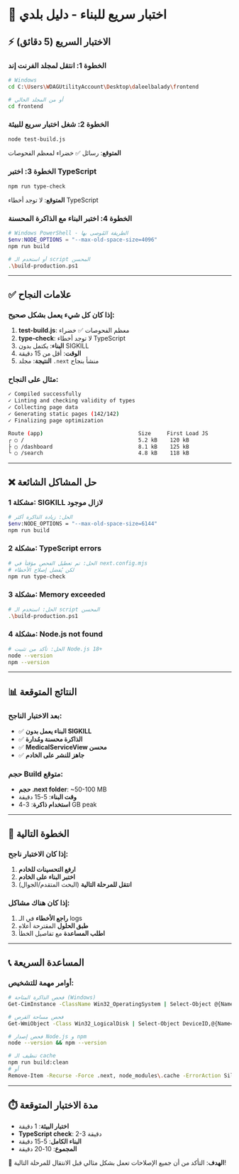 # 🧪 اختبار سريع للبناء - دليل بلدي

## ⚡ **الاختبار السريع (5 دقائق)**

### الخطوة 1: انتقل لمجلد الفرنت إند
```bash
# Windows
cd C:\Users\WDAGUtilityAccount\Desktop\daleelbalady\frontend

# أو من المجلد الحالي
cd frontend
```

### الخطوة 2: شغل اختبار سريع للبيئة
```bash
node test-build.js
```
**المتوقع**: رسائل ✅ خضراء لمعظم الفحوصات

### الخطوة 3: اختبر TypeScript
```bash
npm run type-check
```
**المتوقع**: لا توجد أخطاء TypeScript

### الخطوة 4: اختبر البناء مع الذاكرة المحسنة
```powershell
# Windows PowerShell - الطريقة المُوصى بها
$env:NODE_OPTIONS = "--max-old-space-size=4096"
npm run build
```

```bash
# أو استخدم الـ script المحسن
.\build-production.ps1
```

---

## ✅ **علامات النجاح**

### إذا كان كل شيء يعمل بشكل صحيح:
1. **test-build.js**: معظم الفحوصات ✅ خضراء
2. **type-check**: لا توجد أخطاء TypeScript  
3. **البناء**: يكتمل بدون SIGKILL
4. **الوقت**: أقل من 15 دقيقة
5. **النتيجة**: مجلد `.next` منشأ بنجاح

### مثال على النجاح:
```bash
✓ Compiled successfully
✓ Linting and checking validity of types  
✓ Collecting page data
✓ Generating static pages (142/142)
✓ Finalizing page optimization

Route (app)                              Size     First Load JS
┌ ○ /                                    5.2 kB    120 kB
├ ○ /dashboard                           8.1 kB    125 kB  
└ ○ /search                              4.8 kB    118 kB
```

---

## ❌ **حل المشاكل الشائعة**

### مشكلة 1: SIGKILL لازال موجود
```bash
# الحل: زيادة الذاكرة أكثر
$env:NODE_OPTIONS = "--max-old-space-size=6144"
npm run build
```

### مشكلة 2: TypeScript errors
```bash
# الحل: تم تعطيل الفحص مؤقتاً في next.config.mjs
# لكن يُفضل إصلاح الأخطاء
npm run type-check
```

### مشكلة 3: Memory exceeded
```bash
# الحل: استخدم الـ script المحسن
.\build-production.ps1
```

### مشكلة 4: Node.js not found
```bash
# الحل: تأكد من تثبيت Node.js 18+
node --version
npm --version
```

---

## 📊 **النتائج المتوقعة**

### بعد الاختبار الناجح:
- ✅ **البناء يعمل بدون SIGKILL**
- ✅ **الذاكرة محسنة ومُدارة**  
- ✅ **MedicalServiceView محسن**
- ✅ **جاهز للنشر على الخادم**

### حجم Build متوقع:
- **حجم .next folder**: ~50-100 MB
- **وقت البناء**: 5-15 دقيقة
- **استخدام ذاكرة**: 3-4 GB peak

---

## 🚀 **الخطوة التالية**

### إذا كان الاختبار ناجح:
1. **ارفع التحسينات للخادم**
2. **اختبر البناء على الخادم** 
3. **انتقل للمرحلة التالية** (البحث المتقدم/الجوال)

### إذا كان هناك مشاكل:
1. **راجع الأخطاء** في الـ logs
2. **طبق الحلول** المقترحة أعلاه
3. **اطلب المساعدة** مع تفاصيل الخطأ

---

## 📞 **المساعدة السريعة**

### أوامر مهمة للتشخيص:
```bash
# فحص الذاكرة المتاحة (Windows)
Get-CimInstance -ClassName Win32_OperatingSystem | Select-Object @{Name="FreeMemoryGB";Expression={[math]::Round($_.FreePhysicalMemory/1MB,2)}}

# فحص مساحة القرص
Get-WmiObject -Class Win32_LogicalDisk | Select-Object DeviceID,@{Name="FreeSpaceGB";Expression={[math]::Round($_.FreeSpace/1GB,2)}}

# فحص إصدار Node.js و npm
node --version && npm --version

# تنظيف الـ cache
npm run build:clean
# أو
Remove-Item -Recurse -Force .next, node_modules\.cache -ErrorAction SilentlyContinue
```

---

## ⏱️ **مدة الاختبار المتوقعة**
- **اختبار البيئة**: 1 دقيقة
- **TypeScript check**: 2-3 دقيقة  
- **البناء الكامل**: 5-15 دقيقة
- **المجموع**: 10-20 دقيقة

🎯 **الهدف**: التأكد من أن جميع الإصلاحات تعمل بشكل مثالي قبل الانتقال للمرحلة التالية!
